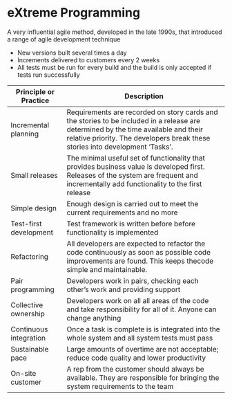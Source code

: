 # eXtreme Programming
A very influential agile method, developed in the late 1990s, that introduced a range of agile development technique
- New versions built several times a day
- Increments delivered to customers every 2 weeks
- All tests must be run for every build and the build is only accepted if tests run successfully

| Principle or Practice | Description |
| ---- | ---- |
| Incremental planning | Requirements are recorded on story cards and the stories to be included in a release are determined by the time available and their relative priority. The developers break these stories into development ‘Tasks’. |
| Small releases | The minimal useful set of functionality that provides business value is developed first. Releases of the system are frequent and incrementally add functionality to the first release |
| Simple design | Enough design is carried out to meet the current requirements and no more |
| Test-first development | Test framework is written before before functionality is implemented |
| Refactoring | All developers are expected to refactor the code continuously as soon as possible code improvements are found. This keeps thecode simple and maintainable. |
| Pair programming | Developers work in pairs, checking each other’s work and providing support |
| Collective ownership | Developers work on all all areas of the code and take responsibility for all of it. Anyone can change anything |
| Continuous integration | Once a task is complete is is integrated into the whole system and all system tests must pass |
| Sustainable pace | Large amounts of overtime are not acceptable; reduce code quality and lower productivity |
| On-site customer | A rep from the customer should always be available. They are responsible for bringing the system requirements to the team |